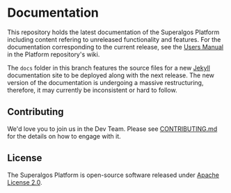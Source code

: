 
# Documentation

This repository holds the latest documentation of the Superalgos Platform including content refering to unreleased functionality and features. For the documentation corresponding to the current release, see the [Users Manual](https://github.com/Superalgos/Platform/wiki) in the Platform repository's wiki.

The ```docs``` folder in this branch features the source files for a new [Jekyll](https://jekyllrb.com/) documentation site to be deployed along with the next release. The new version of the documentation is undergoing a massive restructuring, therefore, it may currently be inconsistent or hard to follow. 

## Contributing

We'd love you to join us in the Dev Team. Please see [CONTRIBUTING.md](CONTRIBUTING.md) for the details on how to engage with it.

## License

The Superalgos Platform is open-source software released under [Apache License 2.0](LICENSE).
